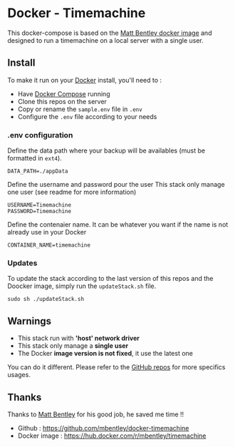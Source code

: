 # Docker - Timemachine

This docker-compose is based on the [Matt Bentley docker image](https://hub.docker.com/r/mbentley/timemachine) and designed to run a timemachine on a local server with a single user.



## Install

To make it run on your [Docker](https://www.docker.com/) install, you'll need to :

- Have [Docker Compose](https://docs.docker.com/compose/install/) running
- Clone this repos on the server
- Copy or rename the ``sample.env`` file in ``.env``
- Configure the ``.env`` file according to your needs

### .env configuration

Define the data path where your backup will be availables (must be formatted in ``ext4``).
```shell
DATA_PATH=./appData
```

Define the username and password pour the user
This stack only manage one user (see readme for more information)

```shell
USERNAME=Timemachine
PASSWORD=Timemachine
```

Define the contenaier name. It can be whatever you want if the name is not already use in your Docker

```shell
CONTAINER_NAME=timemachine
```

### Updates

To update the stack according to the last version of this repos and the Doocker image, simply run the ``updateStack.sh`` file.

```shell
sudo sh ./updateStack.sh
```



## Warnings

- This stack run with **'host' network driver**
- This stack only manage a **single user**
- The Docker **image version is not fixed**, it use the latest one

You can do it different. Please refer to the [GitHub repos](https://github.com/mbentley/docker-timemachine) for more specifics usages.



## Thanks

Thanks to [Matt Bentley](https://www.mbentley.net/) for his good job, he saved me time !!

- Github : https://github.com/mbentley/docker-timemachine
- Docker image : https://hub.docker.com/r/mbentley/timemachine